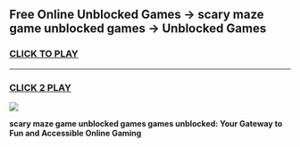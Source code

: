 
## Free Online Unblocked Games → scary maze game unblocked games → Unblocked Games
<h3>
<a href="https://premium.freeplayer.one?title=scary_maze_game_unblocked_games&ref=21F">CLICK TO PLAY</a></h3>
<hr>

<h3>
<a href="https://premium.freeplayer.one?title=scary_maze_game_unblocked_games&ref=21F">CLICK 2 PLAY</a>
  
</h3>

<a href="https://premium.freeplayer.one?title=scary_maze_game_unblocked_games&ref=21F/"><img src="https://clearcache.store/games.png"></a>


**scary maze game unblocked games games unblocked: Your Gateway to Fun and Accessible Online Gaming**
